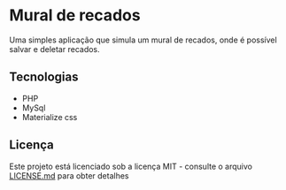 # Mural de recados
 Uma simples aplicação que simula um mural de recados, onde é possível salvar e deletar recados.
 
## Tecnologias
 
 * PHP
 * MySql
 * Materialize css
 
## Licença

Este projeto está licenciado sob a licença MIT - consulte o arquivo [LICENSE.md](https://github.com/NionBr/mural-de-recados/blob/master/LICENSE) para obter detalhes
